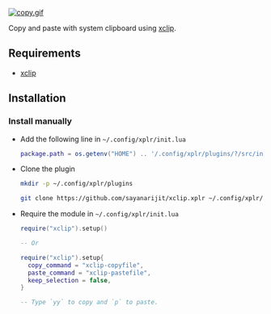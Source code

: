 [![copy.gif](https://s3.gifyu.com/images/copy.gif)](https://gifyu.com/image/tBwL)

Copy and paste with system clipboard using
[xclip](https://github.com/astrand/xclip).

Requirements
------------

- [xclip](https://github.com/astrand/xclip)


Installation
------------

### Install manually

- Add the following line in `~/.config/xplr/init.lua`

  ```lua
  package.path = os.getenv("HOME") .. '/.config/xplr/plugins/?/src/init.lua'
  ```

- Clone the plugin

  ```bash
  mkdir -p ~/.config/xplr/plugins

  git clone https://github.com/sayanarijit/xclip.xplr ~/.config/xplr/plugins/xclip
  ```

- Require the module in `~/.config/xplr/init.lua`

  ```lua
  require("xclip").setup()
  
  -- Or
  
  require("xclip").setup{
    copy_command = "xclip-copyfile",
    paste_command = "xclip-pastefile",
    keep_selection = false,
  }

  -- Type `yy` to copy and `p` to paste.
  ```
